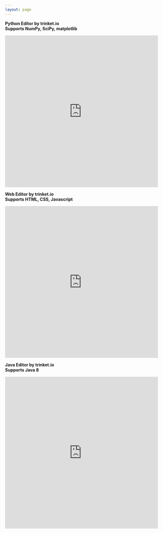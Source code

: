 ```yaml
---
layout: page
---
```

**Python Editor by trinket.io** <br>
**Supports NumPy, SciPy, matplotlib** <br>
<iframe src="https://trinket.io/embed/python3/07359dfa11" width="100%" height="500" frameborder="0" marginwidth="0" marginheight="0" allowfullscreen></iframe>

**Web Editor by trinket.io**<br>
**Supports HTML, CSS, Javascript** <br>
<iframe src="https://trinket.io/embed/html/3be1ab1cc1" width="100%" height="500" frameborder="0" marginwidth="0" marginheight="0" allowfullscreen></iframe>

**Java Editor by trinket.io**<br>
**Supports Java 8**<br>
<iframe src="https://trinket.io/embed/java/a1de16991f" width="100%" height="500" frameborder="0" marginwidth="0" marginheight="0" allowfullscreen></iframe>